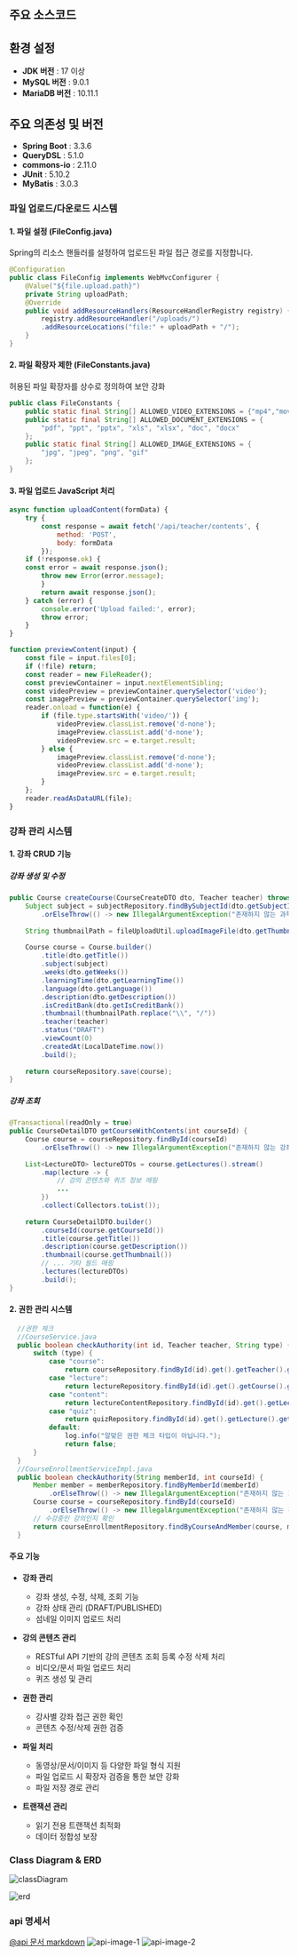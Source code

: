 ## 주요 소스코드

## 환경 설정
- **JDK 버전** : 17 이상
- **MySQL 버전** : 9.0.1
- **MariaDB 버전** : 10.11.1

## 주요 의존성 및 버전
- **Spring Boot** : 3.3.6
- **QueryDSL** : 5.1.0
- **commons-io** : 2.11.0
- **JUnit** : 5.10.2
- **MyBatis** : 3.0.3

### 파일 업로드/다운로드 시스템

#### 1. 파일 설정 (FileConfig.java)
Spring의 리소스 핸들러를 설정하여 업로드된 파일 접근 경로를 지정합니다.
```java
@Configuration
public class FileConfig implements WebMvcConfigurer {
    @Value("${file.upload.path}")
    private String uploadPath;
    @Override
    public void addResourceHandlers(ResourceHandlerRegistry registry) {
        registry.addResourceHandler("/uploads/")
        .addResourceLocations("file:" + uploadPath + "/");
    }
}
```
#### 2. 파일 확장자 제한 (FileConstants.java)
허용된 파일 확장자를 상수로 정의하여 보안 강화
```java
public class FileConstants {
    public static final String[] ALLOWED_VIDEO_EXTENSIONS = {"mp4","mov"};
    public static final String[] ALLOWED_DOCUMENT_EXTENSIONS = {
        "pdf", "ppt", "pptx", "xls", "xlsx", "doc", "docx"
    };
    public static final String[] ALLOWED_IMAGE_EXTENSIONS = {
        "jpg", "jpeg", "png", "gif"
    };
}
```
#### 3. 파일 업로드 JavaScript 처리
```javascript
async function uploadContent(formData) {
    try {
        const response = await fetch('/api/teacher/contents', {
            method: 'POST',
            body: formData
        });
    if (!response.ok) {
    const error = await response.json();
        throw new Error(error.message);
        }
        return await response.json();
    } catch (error) {
        console.error('Upload failed:', error);
        throw error;
    }
}

function previewContent(input) {
    const file = input.files[0];
    if (!file) return;
    const reader = new FileReader();
    const previewContainer = input.nextElementSibling;
    const videoPreview = previewContainer.querySelector('video');
    const imagePreview = previewContainer.querySelector('img');
    reader.onload = function(e) {
        if (file.type.startsWith('video/')) {
            videoPreview.classList.remove('d-none');
            imagePreview.classList.add('d-none');
            videoPreview.src = e.target.result;
        } else {
            imagePreview.classList.remove('d-none');
            videoPreview.classList.add('d-none');
            imagePreview.src = e.target.result;
        }
    };
    reader.readAsDataURL(file);
}
```

### 강좌 관리 시스템

#### 1. 강좌 CRUD 기능

##### 강좌 생성 및 수정
```java
public Course createCourse(CourseCreateDTO dto, Teacher teacher) throws IOException {
    Subject subject = subjectRepository.findBySubjectId(dto.getSubjectId())
        .orElseThrow(() -> new IllegalArgumentException("존재하지 않는 과목입니다."));
    
    String thumbnailPath = fileUploadUtil.uploadImageFile(dto.getThumbnail(), "thumbnails");
    
    Course course = Course.builder()
        .title(dto.getTitle())
        .subject(subject)
        .weeks(dto.getWeeks())
        .learningTime(dto.getLearningTime())
        .language(dto.getLanguage())
        .description(dto.getDescription())
        .isCreditBank(dto.getIsCreditBank())
        .thumbnail(thumbnailPath.replace("\\", "/"))
        .teacher(teacher)
        .status("DRAFT")
        .viewCount(0)
        .createdAt(LocalDateTime.now())
        .build();
    
    return courseRepository.save(course);
}
```
##### 강좌 조회
```java
@Transactional(readOnly = true)
public CourseDetailDTO getCourseWithContents(int courseId) {
    Course course = courseRepository.findById(courseId)
        .orElseThrow(() -> new IllegalArgumentException("존재하지 않는 강좌입니다."));
    
    List<LectureDTO> lectureDTOs = course.getLectures().stream()
        .map(lecture -> {
            // 강의 콘텐츠와 퀴즈 정보 매핑
            ...
        })
        .collect(Collectors.toList());
    
    return CourseDetailDTO.builder()
        .courseId(course.getCourseId())
        .title(course.getTitle())
        .description(course.getDescription())
        .thumbnail(course.getThumbnail())
        // ... 기타 필드 매핑
        .lectures(lectureDTOs)
        .build();
}
```
#### 2. 권한 관리 시스템
```java
  //권한 체크
  //CourseService.java
  public boolean checkAuthority(int id, Teacher teacher, String type) {
      switch (type) {
          case "course":
              return courseRepository.findById(id).get().getTeacher().getTeacherId().equals(teacher.getTeacherId());
          case "lecture":
              return lectureRepository.findById(id).get().getCourse().getTeacher().getTeacherId().equals(teacher.getTeacherId());
          case "content":
              return lectureContentRepository.findById(id).get().getLecture().getCourse().getTeacher().getTeacherId().equals(teacher.getTeacherId());
          case "quiz":
              return quizRepository.findById(id).get().getLecture().getCourse().getTeacher().getTeacherId().equals(teacher.getTeacherId());
          default:
              log.info("알맞은 권한 체크 타입이 아닙니다.");
              return false;
      }
  }
  //CourseEnrollmentServiceImpl.java
  public boolean checkAuthority(String memberId, int courseId) {
      Member member = memberRepository.findByMemberId(memberId)
          .orElseThrow(() -> new IllegalArgumentException("존재하지 않는 회원입니다."));
      Course course = courseRepository.findById(courseId)
          .orElseThrow(() -> new IllegalArgumentException("존재하지 않는 강의입니다."));
      // 수강중인 강의인지 확인
      return courseEnrollmentRepository.findByCourseAndMember(course, member).isPresent();
  }
```

#### 주요 기능
- **강좌 관리**
  - 강좌 생성, 수정, 삭제, 조회 기능
  - 강좌 상태 관리 (DRAFT/PUBLISHED)
  - 섬네일 이미지 업로드 처리
  
- **강의 콘텐츠 관리**
  - RESTful API 기반의 강의 콘텐츠 조회 등록 수정 삭제 처리
  - 비디오/문서 파일 업로드 처리
  - 퀴즈 생성 및 관리

- **권한 관리**
  - 강사별 강좌 접근 권한 확인
  - 콘텐츠 수정/삭제 권한 검증
  
- **파일 처리**
  - 동영상/문서/이미지 등 다양한 파일 형식 지원
  - 파일 업로드 시 확장자 검증을 통한 보안 강화
  - 파일 저장 경로 관리

- **트랜잭션 관리**
  - 읽기 전용 트랜잭션 최적화
  - 데이터 정합성 보장

### Class Diagram & ERD
![classDiagram](https://github.com/GyeongMin2/MyPortfolio/blob/main/images/mooc/mooc_classdiagram.png)

![erd](https://github.com/GyeongMin2/MyPortfolio/blob/main/images/mooc/mooc_ERD.png)

### api 명세서
[@api 문서 markdown](https://github.com/KmoocProject/mooc/blob/main/project_note/api/api.md)
![api-image-1](https://github.com/KmoocProject/mooc/blob/main/project_note/api/api1.png)
![api-image-2](https://github.com/KmoocProject/mooc/blob/main/project_note/api/api2.png)
